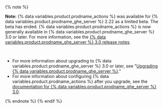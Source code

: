 
{% note %}

**Note:** {% data variables.product.prodname_actions %} was available for {% data variables.product.prodname_ghe_server %} 2.22 as a limited beta. The beta has ended. {% data variables.product.prodname_actions %} is now generally available in {% data variables.product.prodname_ghe_server %} 3.0 or later. For more information, see the [{% data variables.product.prodname_ghe_server %} 3.0 release notes](/enterprise-server@3.0/admin/release-notes).

<br/>

- For more information about upgrading to {% data variables.product.prodname_ghe_server %} 3.0 or later, see "[Upgrading {% data variables.product.prodname_ghe_server %}](/admin/enterprise-management/upgrading-github-enterprise-server)."
- For more information about configuring {% data variables.product.prodname_actions %} after you upgrade, see the [documentation for {% data variables.product.prodname_ghe_server %} 3.0](/enterprise-server@3.0/admin/github-actions/getting-started-with-github-actions-for-github-enterprise-server).

{% endnote %}
{% endif %}
